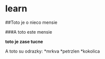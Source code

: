 # learn 

##Toto je o nieco mensie

###A toto este mensie

**toto je zase tucne**

A toto su odrazky:
*mrkva
*petrzlen
*kokolica
